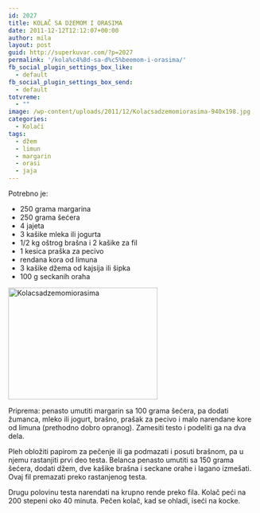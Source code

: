 ```yaml
---
id: 2027
title: KOLAČ SA DžEMOM I ORASIMA
date: 2011-12-12T12:12:07+00:00
author: mila
layout: post
guid: http://superkuvar.com/?p=2027
permalink: '/kola%c4%8d-sa-d%c5%beemom-i-orasima/'
fb_social_plugin_settings_box_like:
  - default
fb_social_plugin_settings_box_send:
  - default
totvreme:
  - ""
image: /wp-content/uploads/2011/12/Kolacsadzemomiorasima-940x198.jpg
categories:
  - Kolači
tags:
  - džem
  - limun
  - margarin
  - orasi
  - jaja
---
```

Potrebno je:

  * 250 grama margarina
  * 250 grama šećera
  * 4 jajeta
  * 3 kašike mleka ili jogurta
  *  1/2 kg oštrog brašna i 2 kašike za fil
  * 1 kesica praška za pecivo
  * rendana kora od limuna
  * 3 kašike džema od kajsija ili šipka
  * 100 g seckanih oraha

<img class="alignnone size-medium wp-image-5470" src="//superkuvar.com/wp-content/uploads/2011/12/Kolacsadzemomiorasima-300x225.jpg" alt="Kolacsadzemomiorasima" width="300" height="225" /> 

Priprema: penasto umutiti margarin sa 100 grama šećera, pa dodati žumanca, mleko ili jogurt, brašno, prašak za pecivo i malo narendane kore od limuna (prethodno dobro opranog). Zamesiti testo i podeliti ga na dva dela.

Pleh obložiti papirom za pečenje ili ga podmazati i posuti brašnom, pa u njemu rastanjiti prvi deo testa. Belanca penasto umutiti sa 150 grama šećera, dodati džem, dve kašike brašna i seckane orahe i lagano izmešati. Ovaj fil premazati preko rastanjenog testa.

Drugu polovinu testa narendati na krupno rende preko fila. Kolač peći na 200 stepeni oko 40 minuta. Pečen kolač, kad se ohladi, iseći na kocke.